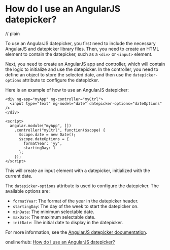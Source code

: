 # How do I use an AngularJS datepicker?
// plain

To use an AngularJS datepicker, you first need to include the necessary AngularJS and datepicker library files. Then, you need to create an HTML element to contain the datepicker, such as a `<div>` or `<input>` element.

Next, you need to create an AngularJS app and controller, which will contain the logic to initialize and use the datepicker. In the controller, you need to define an object to store the selected date, and then use the `datepicker-options` attribute to configure the datepicker.

Here is an example of how to use an AngularJS datepicker:

```
<div ng-app="myApp" ng-controller="myCtrl">
  <input type="text" ng-model="date" datepicker-options="dateOptions" />
</div>

<script>
  angular.module("myApp", [])
    .controller("myCtrl", function($scope) {
      $scope.date = new Date();
      $scope.dateOptions = {
        formatYear: 'yy',
        startingDay: 1
      };
    });
</script>
```

This will create an input element with a datepicker, initialized with the current date.

The `datepicker-options` attribute is used to configure the datepicker. The available options are:
- `formatYear`: The format of the year in the datepicker header.
- `startingDay`: The day of the week to start the datepicker on.
- `minDate`: The minimum selectable date.
- `maxDate`: The maximum selectable date.
- `initDate`: The initial date to display in the datepicker.

For more information, see the [AngularJS datepicker documentation](https://angular-ui.github.io/bootstrap/#/datepicker).

onelinerhub: [How do I use an AngularJS datepicker?](https://onelinerhub.com/angularjs/how-do-i-use-an-angularjs-datepicker)